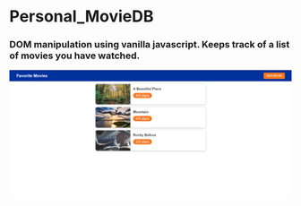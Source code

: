 # Personal_MovieDB
### DOM manipulation using vanilla javascript. Keeps track of a list of movies you have watched.


![](image.png)
